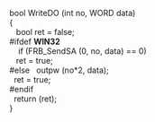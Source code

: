 bool    WriteDO (int no, WORD data)    
{   
&nbsp;&nbsp;  bool ret = false;  
#ifdef __WIN32__  
&nbsp;&nbsp;&nbsp;   if (FRB_SendSA (0, no, data) == 0)  
&nbsp;&nbsp;  ret = true;  
#else 
&nbsp;	outpw (no*2, data);           
&nbsp;	ret = true;  
#endif  
&nbsp;   return (ret);  
}  
